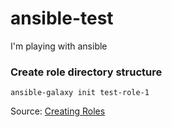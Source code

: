 # ansible-test
I'm playing with ansible

### Create role directory structure
    ansible-galaxy init test-role-1
Source: [Creating Roles](https://galaxy.ansible.com/docs/contributing/creating_role.html#roles)
